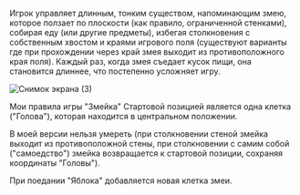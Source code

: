 Игрок управляет длинным, тонким существом, напоминающим змею, которое ползает по плоскости (как правило, ограниченной стенками), собирая еду (или другие предметы), избегая столкновения с собственным хвостом и краями игрового поля (существуют варианты где при прохождении через край змея выходит из противоположного края поля). Каждый раз, когда змея съедает кусок пищи, она становится длиннее, что постепенно усложняет игру.

![Снимок экрана (3)](https://github.com/user-attachments/assets/5586f628-2691-4075-9a4c-66c1ca8d5385)


Мои правила игры "Змейка"
Стартовой позицией является одна клетка ("Голова"), которая находится в центральном положении.

В моей версии нельзя умереть (при столкновении стеной змейка выходит из противоположной стены, при столкновении с самим собой ("самоедство") змейка возвращается к стартовой позиции, сохраняя координаты "Головы").

При поедании "Яблока" добавляется новая клетка змеи.
